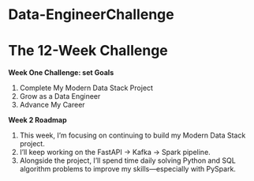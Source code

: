 # Data-EngineerChallenge
 # The 12-Week Challenge

**Week One Challenge: set Goals**
1. Complete My Modern Data Stack Project
2. Grow as a Data Engineer
3. Advance My Career

**Week 2 Roadmap**

1. This week, I’m focusing on continuing to build my Modern Data Stack project.
2. I’ll keep working on the FastAPI → Kafka → Spark pipeline.
3. Alongside the project, I’ll spend time daily solving Python and SQL algorithm problems to improve my skills—especially with PySpark.

